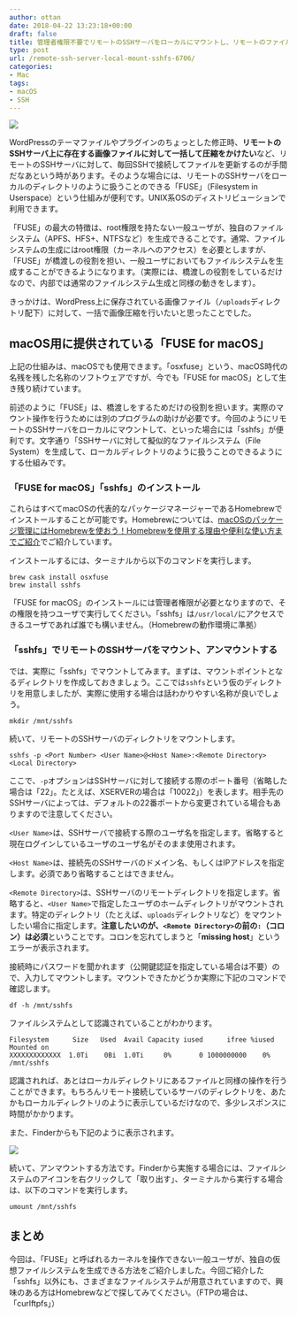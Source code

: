 ```yaml
---
author: ottan
date: 2018-04-22 13:23:18+00:00
draft: false
title: 管理者権限不要でリモートのSSHサーバをローカルにマウントし、リモートのファイルを大量処理する
type: post
url: /remote-ssh-server-local-mount-sshfs-6706/
categories:
- Mac
tags:
- macOS
- SSH
---
```


![](/images/2018/04/180422-5adc85507ced1.jpg)






WordPressのテーマファイルやプラグインのちょっとした修正時、**リモートのSSHサーバ上に存在する画像ファイルに対して一括して圧縮をかけたい**など、リモートのSSHサーバに対して、毎回SSHで接続してファイルを更新するのが手間だなあという時があります。そのような場合には、リモートのSSHサーバをローカルのディレクトリのように扱うことのできる「FUSE」（Filesystem in Userspace）という仕組みが便利です。UNIX系OSのディストリビューションで利用できます。





「FUSE」の最大の特徴は、root権限を持たない一般ユーザが、独自のファイルシステム（APFS、HFS+、NTFSなど）を生成できることです。通常、ファイルシステムの生成にはroot権限（カーネルへのアクセス）を必要としますが、「FUSE」が橋渡しの役割を担い、一般ユーザにおいてもファイルシステムを生成することができるようになります。（実際には、橋渡しの役割をしているだけなので、内部では通常のファイルシステム生成と同様の動きをします）。





きっかけは、WordPress上に保存されている画像ファイル（`/uploads`ディレクトリ配下）に対して、一括で画像圧縮を行いたいと思ったことでした。





## macOS用に提供されている「FUSE for macOS」





上記の仕組みは、macOSでも使用できます。「osxfuse」という、macOS時代の名残を残した名称のソフトウェアですが、今でも「FUSE for macOS」として生き残り続けています。





前述のように「FUSE」は、橋渡しをするためだけの役割を担います。実際のマウント操作を行うためには別のプログラムの助けが必要です。今回のようにリモートのSSHサーバをローカルにマウントして、といった場合には「sshfs」が便利です。文字通り「SSHサーバに対して擬似的なファイルシステム（File System）を生成して、ローカルディレクトリのように扱うことのできるようにする仕組みです。





### 「FUSE for macOS」「sshfs」のインストール





これらはすべてmacOSの代表的なパッケージマネージャーであるHomebrewでインストールすることが可能です。Homebrewについては、[macOSのパッケージ管理にはHomebrewを使おう！Homebrewを使用する理由や便利な使い方までご紹介](https://ottan.xyz/macos-package-manager-homebrew-6216/)でご紹介しています。





インストールするには、ターミナルから以下のコマンドを実行します。




    
    brew cask install osxfuse
    brew install sshfs





「FUSE for macOS」のインストールには管理者権限が必要となりますので、その権限を持つユーザで実行してください。「sshfs」は`/usr/local/`にアクセスできるユーザであれば誰でも構いません。（Homebrewの動作環境に準拠）





### 「sshfs」でリモートのSSHサーバをマウント、アンマウントする





では、実際に「sshfs」でマウントしてみます。まずは、マウントポイントとなるディレクトリを作成しておきましょう。ここでは`sshfs`という仮のディレクトリを用意しましたが、実際に使用する場合は話わかりやすい名称が良いでしょう。




    
    mkdir /mnt/sshfs





続いて、リモートのSSHサーバのディレクトリをマウントします。




    
    sshfs -p <Port Number> <User Name>@<Host Name>:<Remote Directory> <Local Directory>





ここで、`-p`オプションはSSHサーバに対して接続する際のポート番号（省略した場合は「22」。たとえば、XSERVERの場合は「10022」）を表します。相手先のSSHサーバによっては、デフォルトの22番ポートから変更されている場合もありますので注意してください。





`<User Name>`は、SSHサーバで接続する際のユーザ名を指定します。省略すると現在ログインしているユーザのユーザ名がそのまま使用されます。





`<Host Name>`は、接続先のSSHサーバのドメイン名、もしくはIPアドレスを指定します。必須であり省略することはできません。





`<Remote Directory>`は、SSHサーバのリモートディレクトリを指定します。省略すると、`<User Name>`で指定したユーザのホームディレクトリがマウントされます。特定のディレクトリ（たとえば、`uploads`ディレクトリなど）をマウントしたい場合に指定します。**注意したいのが、`<Remote Directory>`の前の`:`（コロン）は必須**ということです。コロンを忘れてしまうと「**missing host**」というエラーが表示されます。





接続時にパスワードを聞かれます（公開鍵認証を指定している場合は不要）ので、入力してマウントします。マウントできたかどうか実際に下記のコマンドで確認します。




    
    df -h /mnt/sshfs





ファイルシステムとして認識されていることがわかります。




    
    Filesystem      Size   Used  Avail Capacity iused      ifree %iused  Mounted on
    XXXXXXXXXXXXX  1.0Ti    0Bi  1.0Ti     0%       0 1000000000    0%   /mnt/sshfs





認識されれば、あとはローカルディレクトリにあるファイルと同様の操作を行うことができます。もちろんリモート接続しているサーバのディレクトリを、あたかもローカルディレクトリのように表示しているだけなので、多少レスポンスに時間がかかります。





また、Finderからも下記のように表示されます。





![](/images/2018/04/180422-5adc8aefe1d26.png)






続いて、アンマウントする方法です。Finderから実施する場合には、ファイルシステムのアイコンを右クリックして「取り出す」、ターミナルから実行する場合は、以下のコマンドを実行します。




    
    umount /mnt/sshfs





## まとめ





今回は、「FUSE」と呼ばれるカーネルを操作できない一般ユーザが、独自の仮想ファイルシステムを生成できる方法をご紹介しました。今回ご紹介した「sshfs」以外にも、さまざまなファイルシステムが用意されていますので、興味のある方はHomebrewなどで探してみてください。（FTPの場合は、「curlftpfs」）
